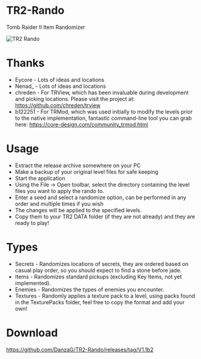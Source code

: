 # TR2-Rando
Tomb Raider II Item Randomizer

![TR2 Rando](https://github.com/DanzaG/TR2-Rando/blob/master/rando.PNG)

# Thanks
* Eycore - Lots of ideas and locations
* Nenad_ - Lots of ideas and locations
* chreden - For TRView, which has been invaluable during development and picking locations. Please visit the project at: https://github.com/chreden/trview
* b122251 - For TRMod, which was used initially to modify the levels prior to the native implementation, fantastic command-line tool you can grab here: https://core-design.com/community_trmod.html

# Usage
* Extract the release archive somewhere on your PC
* Make a backup of your original level files for safe keeping
* Start the application
* Using the File -> Open toolbar, select the directory containing the level files you want to apply the rando to.
* Enter a seed and select a randomize option, can be performed in any order and multiple times if you wish
* The changes will be applied to the specified levels.
* Copy them to your TR2 DATA folder (if they are not already) and they are ready to play!

# Types
* Secrets - Randomizes locations of secrets, they are ordered based on casual play order, so you should expect to find a stone before jade.
* Items - Randomizes standard pickups (excluding Key Items, not yet implemented).
* Enemies - Randomizes the types of enemies you encounter.
* Textures - Randomly applies a texture pack to a level, using packs found in the TexturePacks folder, feel free to copy the format and add your own!

# Download
https://github.com/DanzaG/TR2-Rando/releases/tag/V1.1b2
